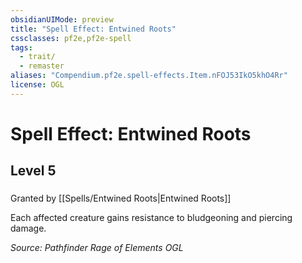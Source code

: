 ```yaml
---
obsidianUIMode: preview
title: "Spell Effect: Entwined Roots"
cssclasses: pf2e,pf2e-spell
tags:
  - trait/
  - remaster
aliases: "Compendium.pf2e.spell-effects.Item.nFOJ53IkO5khO4Rr"
license: OGL
---
```

# Spell Effect: Entwined Roots
## Level 5
### 






Granted by [[Spells/Entwined Roots|Entwined Roots]]

Each affected creature gains resistance to bludgeoning and piercing damage.

*Source: Pathfinder Rage of Elements*
*OGL*
